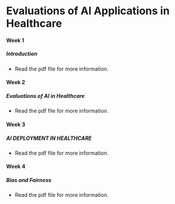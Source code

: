 # Evaluations of AI Applications in Healthcare

#### Week 1

##### Introduction 

- Read the pdf file for more information.

#### Week 2

##### Evaluations of AI in Healthcare

- Read the pdf file for more information.

#### Week 3

##### AI DEPLOYMENT IN HEALTHCARE

- Read the pdf file for more information.

#### Week 4

##### Bias and Fairness 

- Read the pdf file for more information.